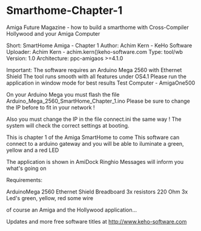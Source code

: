 # Smarthome-Chapter-1
Amiga Future Magazine - how to build a smarthome with Cross-Compiler Hollywood and your Amiga Computer

Short:        SmartHome Amiga - Chapter 1
Author:       Achim Kern - KeHo Software
Uploader:     Achim Kern - achim.kern()keho-software.com
Type:         tool/wb
Version:      1.0
Architecture: ppc-amigaos >=4.1.0

Important:
The software requires an Arduino Mega 2560 with Ethernet Shield
The tool runs smooth with all features under OS4.1
Please run the application in window mode for best results
Test Computer - AmigaOne500

On your Arduino Mega you must flash the file
Arduino_Mega_2560_SmartHome_Chapter_1.ino
Please be sure to change the IP before to fit in your network !

Also you must change the IP in the file connect.ini the same way !
The system will check the correct settings at booting.

This is chapter 1 of the Amiga SmartHome to come
This software can connect to a arduino gateway and you
will be able to iluminate a green, yellow and a red LED

The application is shown in AmiDock
Ringhio Messages will inform you what's going on

Requirements:

ArduinoMega 2560
Ethernet Shield
Breadboard
3x resistors 220 Ohm
3x Led's green, yellow, red
some wire

of course an Amiga and the Hollywood application...

Updates and more free software titles at
http://www.keho-software.com
